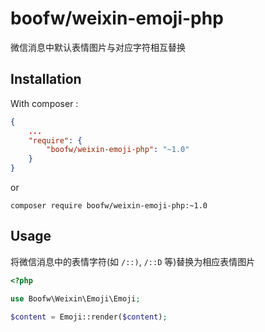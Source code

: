 boofw/weixin-emoji-php
=========================

微信消息中默认表情图片与对应字符相互替换

Installation
--------------

With composer :

``` json
{
    ...
    "require": {
        "boofw/weixin-emoji-php": "~1.0"
    }
}
```

or

```
composer require boofw/weixin-emoji-php:~1.0
```

Usage
------

将微信消息中的表情字符(如 `/::)`, `/::D` 等)替换为相应表情图片

```php
<?php

use Boofw\Weixin\Emoji\Emoji;

$content = Emoji::render($content);
```
